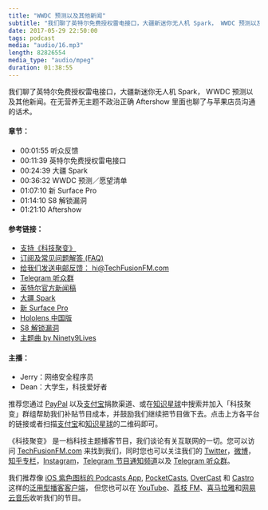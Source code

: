 ```yaml
---
title: "WWDC 预测以及其他新闻"
subtitle: "我们聊了英特尔免费授权雷电接口，大疆新迷你无人机 Spark， WWDC 预测以及其他新闻。在无营养无主题不政治正确 Aftershow 里面也聊了与苹果店员沟通的话术。"
date: 2017-05-29 22:50:00
tags: podcast
media: "audio/16.mp3"
length: 82826554 
media_type: "audio/mpeg"
duration: 01:38:55
---
```


我们聊了英特尔免费授权雷电接口，大疆新迷你无人机 Spark， WWDC 预测以及其他新闻。在无营养无主题不政治正确 Aftershow 里面也聊了与苹果店员沟通的话术。

#### 章节：

- 00:01:55 听众反馈
- 00:11:39 英特尔免费授权雷电接口
- 00:24:39 大疆 Spark
- 00:36:32 WWDC 预测／愿望清单
- 01:07:10 新 Surface Pro
- 01:14:10 S8 解锁漏洞
- 01:21:10 Aftershow

#### 参考链接：

- [支持《科技聚变》](https://techfusionfm.com/donate)
- [订阅及常见问题解答 (FAQ)](https://techfusionfm.com/faq)
- [给我们发送电邮反馈： hi@TechFusionFM.com](mailto:hi@techfusionfm.com)
- [Telegram 听众群](https://telegram.me/TechFusionChat)
- [英特尔官方新闻稿](https://newsroom.intel.com/editorials/envision-world-thunderbolt-3-everywhere/)
- [大疆 Spark](https://www.dji.com/cn/spark)
- [新 Surface Pro](https://www.microsoftstore.com.cn/surface/surface-pro/p/mic1965)
- [Hololens 中国版](https://www.microsoft.com/zh-cn/hololens)
- [S8 解锁漏洞](https://www.theverge.com/circuitbreaker/2017/5/23/15680268/hacker-galaxy-s8-iris-scanner-ir-image-contact-lens-starbug)
- [主题曲 by Ninety9Lives](http://99l.tv/BleedingThroughYU)


#### 主播：

- Jerry：网络安全程序员
- Dean：大学生，科技爱好者

推荐您通过 [PayPal](https://paypal.me/techfusionfm/5) 以及[支付宝](HTTPS://QR.ALIPAY.COM/FKX09288AJOENI0MVZXM12)捐款渠道、或在[知识星球](https://www.xiaomiquan.com)中搜索并加入「科技聚变」群组帮助我们补贴节目成本，并鼓励我们继续把节目做下去。点击上方各平台的链接或者扫描[支付宝](https://techfusionfm.com/images/QR.JPG)和[知识星球](https://t.zsxq.com/IEmEM3f)的二维码即可。

《科技聚变》 是一档科技主题播客节目，我们谈论有关互联网的一切。您可以访问 [TechFusionFM.com](https://TechFusionFM.com) 来找到我们，同时您也可以关注我们的 [Twitter](http://twitter.com/TechFusionFM)，[微博](http://weibo.com/TechFusionFM)，[知乎专栏](https://zhuanlan.zhihu.com/TechFusion)，[Instagram](http://instagram.com/TechFusionFM)，[Telegram 节目通知频道](https://t.me/TechFusionFM)以及 [Telegram 听众群](https://t.me/TechFusionChat)。

我们推荐像 [iOS 紫色图标的 Podcasts App](https://itunes.apple.com/cn/podcast/id1202658654), [PocketCasts](http://pca.st/podcast/28fcd200-cc7c-0134-10da-25324e2a541d), [OverCast](https://overcast.fm) 和 [Castro](http://supertop.co/castro/) 这样的[泛用型播客客户端](https://techfusionfm.com/faq)， 但您也可以在 [YouTube](https://www.youtube.com/channel/UC6uvHf21Tjm5lepw6P2Ki-Q)、[荔枝 FM](https://www.lizhi.fm/1494013/)、[喜马拉雅](http://www.ximalaya.com/72456289/album/6648521)和[网易云音乐](http://music.163.com/#/djradio?id=347498120)收听我们的节目。